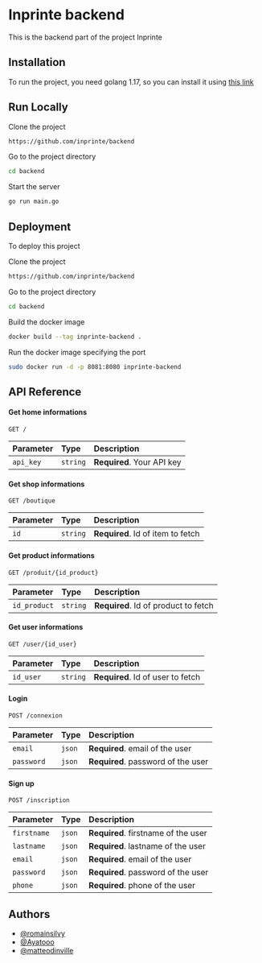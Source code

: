 # Inprinte backend

This is the backend part of the project Inprinte



## Installation

To run the project, you need golang 1.17, so you can install it using 
[this link](https://khongwooilee.medium.com/how-to-update-the-go-version-6065f5c8c3ec)
    
## Run Locally

Clone the project

```bash
https://github.com/inprinte/backend
```

Go to the project directory

```bash
cd backend
```

Start the server

```bash
go run main.go 
```


## Deployment

To deploy this project

Clone the project 

```bash
https://github.com/inprinte/backend
```

Go to the project directory

```bash
cd backend
```

Build the docker image

```bash
docker build --tag inprinte-backend .
```

Run the docker image specifying the port 

```bash
sudo docker run -d -p 8081:8080 inprinte-backend
```


## API Reference

#### Get home informations

```http
GET /
```

| Parameter | Type     | Description                |
| :-------- | :------- | :------------------------- |
| `api_key` | `string` | **Required**. Your API key |

#### Get shop informations

```http
GET /boutique
```

| Parameter | Type     | Description                       |
| :-------- | :------- | :-------------------------------- |
| `id`      | `string` | **Required**. Id of item to fetch |

#### Get product informations

```http
GET /produit/{id_product}
```

| Parameter | Type     | Description                       |
| :-------- | :------- | :-------------------------------- |
| `id_product` | `string` | **Required**. Id of product to fetch |

#### Get user informations

```http
GET /user/{id_user}
```

| Parameter | Type     | Description                       |
| :-------- | :------- | :-------------------------------- |
| `id_user` | `string` | **Required**. Id of user to fetch |


#### Login

```http
POST /connexion
```

| Parameter | Type     | Description                       |
| :-------- | :------- | :-------------------------------- |
| `email` | `json` | **Required**. email of the user |
| `password` | `json` | **Required**. password of the user |


#### Sign up 

```http
POST /inscription
```

| Parameter | Type     | Description                       |
| :-------- | :------- | :-------------------------------- |
| `firstname` | `json` | **Required**. firstname of the user |
| `lastname` | `json` | **Required**. lastname of the user |
| `email` | `json` | **Required**. email of the user |
| `password` | `json` | **Required**. password of the user |
| `phone` | `json` | **Required**. phone of the user |


## Authors

- [@romainsilvy](https://github.com/romainsilvy)
- [@Ayatooo](https://github.com/Ayatooo)
- [@matteodinville](https://github.com/matteodinville)

